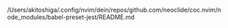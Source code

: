 /Users/akitoshiga/.config/nvim/dein/repos/github.com/neoclide/coc.nvim/node_modules/babel-preset-jest/README.md